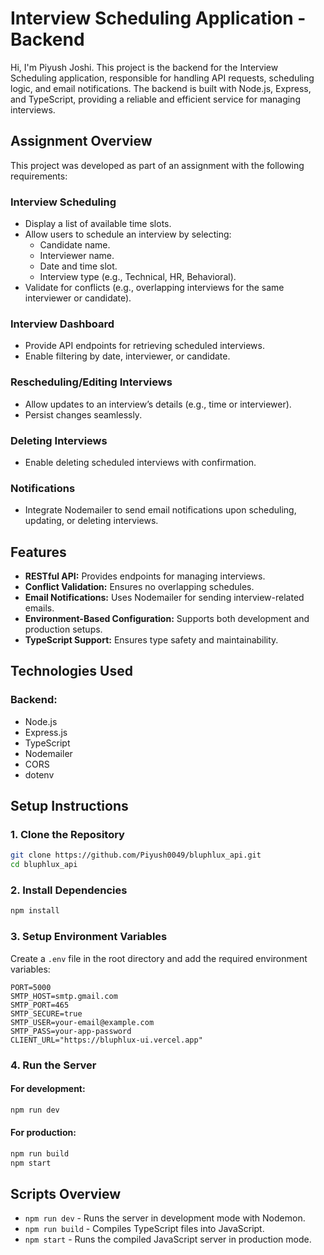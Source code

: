# Interview Scheduling Application - Backend

Hi, I'm Piyush Joshi. This project is the backend for the Interview Scheduling application, responsible for handling API requests, scheduling logic, and email notifications. The backend is built with Node.js, Express, and TypeScript, providing a reliable and efficient service for managing interviews.

## Assignment Overview

This project was developed as part of an assignment with the following requirements:

### Interview Scheduling
- Display a list of available time slots.
- Allow users to schedule an interview by selecting:
  - Candidate name.
  - Interviewer name.
  - Date and time slot.
  - Interview type (e.g., Technical, HR, Behavioral).
- Validate for conflicts (e.g., overlapping interviews for the same interviewer or candidate).

### Interview Dashboard
- Provide API endpoints for retrieving scheduled interviews.
- Enable filtering by date, interviewer, or candidate.

### Rescheduling/Editing Interviews
- Allow updates to an interview’s details (e.g., time or interviewer).
- Persist changes seamlessly.

### Deleting Interviews
- Enable deleting scheduled interviews with confirmation.

### Notifications
- Integrate Nodemailer to send email notifications upon scheduling, updating, or deleting interviews.

## Features
- **RESTful API:** Provides endpoints for managing interviews.
- **Conflict Validation:** Ensures no overlapping schedules.
- **Email Notifications:** Uses Nodemailer for sending interview-related emails.
- **Environment-Based Configuration:** Supports both development and production setups.
- **TypeScript Support:** Ensures type safety and maintainability.

## Technologies Used

### Backend:
- Node.js
- Express.js
- TypeScript
- Nodemailer
- CORS
- dotenv

## Setup Instructions

### 1. Clone the Repository
```bash
git clone https://github.com/Piyush0049/bluphlux_api.git
cd bluphlux_api
```

### 2. Install Dependencies
```bash
npm install
```

### 3. Setup Environment Variables
Create a `.env` file in the root directory and add the required environment variables:
```env
PORT=5000
SMTP_HOST=smtp.gmail.com
SMTP_PORT=465
SMTP_SECURE=true
SMTP_USER=your-email@example.com
SMTP_PASS=your-app-password
CLIENT_URL="https://bluphlux-ui.vercel.app"
```

### 4. Run the Server

#### For development:
```bash
npm run dev
```

#### For production:
```bash
npm run build
npm start
```

## Scripts Overview

- `npm run dev` - Runs the server in development mode with Nodemon.
- `npm run build` - Compiles TypeScript files into JavaScript.
- `npm start` - Runs the compiled JavaScript server in production mode.


